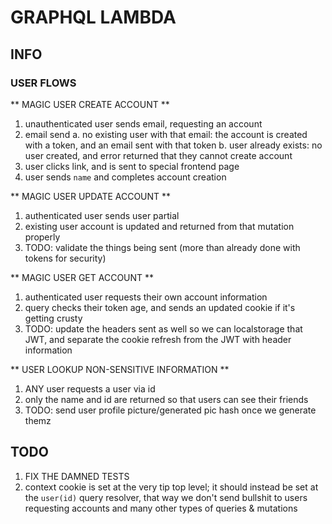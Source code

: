 # GRAPHQL LAMBDA

## INFO

### USER FLOWS
** MAGIC USER CREATE ACCOUNT **
1. unauthenticated user sends email, requesting an account
2. email send
  a. no existing user with that email: the account is created with a token, and an email sent with that token
  b. user already exists: no user created, and error returned that they cannot create account
3. user clicks link, and is sent to special frontend page
4. user sends `name` and completes account creation

** MAGIC USER UPDATE ACCOUNT **
1. authenticated user sends user partial
2. existing user account is updated and returned from that mutation properly
3. TODO: validate the things being sent (more than already done with tokens for security)

** MAGIC USER GET ACCOUNT **
1. authenticated user requests their own account information
2. query checks their token age, and sends an updated cookie if it's getting crusty
3. TODO: update the headers sent as well so we can localstorage that JWT, and separate the cookie refresh from the JWT with header information

** USER LOOKUP NON-SENSITIVE INFORMATION **
1. ANY user requests a user via id
2. only the name and id are returned so that users can see their friends
3. TODO: send user profile picture/generated pic hash once we generate themz

## TODO
1. FIX THE DAMNED TESTS
2. context cookie is set at the very tip top level; it should instead be set at the `user(id)` query resolver, that way we don't send bullshit to users requesting accounts and many other types of queries & mutations
